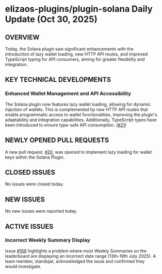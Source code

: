 # elizaos-plugins/plugin-solana Daily Update (Oct 30, 2025)
## OVERVIEW 
Today, the Solana plugin saw significant enhancements with the introduction of lazy wallet loading, new HTTP API routes, and improved TypeScript typing for API consumers, aiming for greater flexibility and integration.

## KEY TECHNICAL DEVELOPMENTS

### Enhanced Wallet Management and API Accessibility
The Solana plugin now features lazy wallet loading, allowing for dynamic injection of wallets. This is complemented by new HTTP API routes that enable programmatic access to wallet functionalities, improving the plugin's adaptability and integration capabilities. Additionally, TypeScript types have been introduced to ensure type-safe API consumption. ([#21](https://github.com/elizaos-plugins/plugin-solana/pull/21))

## NEWLY OPENED PULL REQUESTS
A new pull request, [#20](https://github.com/elizaos-plugins/plugin-solana/pull/20), was opened to implement lazy loading for wallet keys within the Solana Plugin.

## CLOSED ISSUES
No issues were closed today.

## NEW ISSUES
No new issues were reported today.

## ACTIVE ISSUES
### Incorrect Weekly Summary Display
Issue [#168](https://github.com/elizaos-plugins/plugin-solana/issues/168) highlights a problem where most Weekly Summaries on the leaderboard are displaying an incorrect date range (13th-19th July 2025). A team member, standujar, acknowledged the issue and confirmed they would investigate.